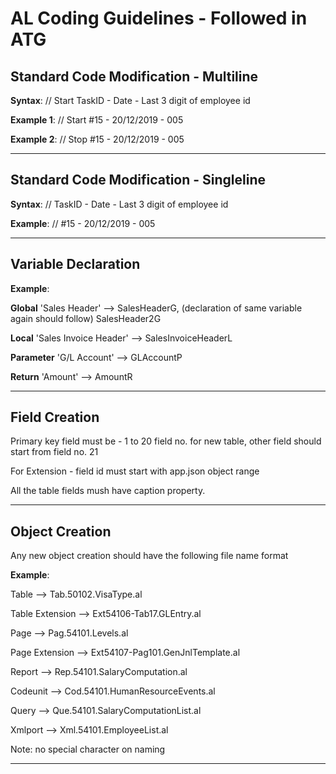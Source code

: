 # AL Coding Guidelines - Followed in ATG

## Standard Code Modification - Multiline
**Syntax**: // Start TaskID - Date - Last 3 digit of employee id

**Example 1**: // Start #15 - 20/12/2019 - 005

**Example 2**: // Stop #15 - 20/12/2019 - 005

---

## Standard Code Modification - Singleline
**Syntax**: // TaskID - Date - Last 3 digit of employee id

**Example**: // #15 - 20/12/2019 - 005

---

## Variable Declaration
**Example**: 

**Global** 'Sales Header' --> SalesHeaderG, (declaration of same variable again should follow) SalesHeader2G

**Local**  'Sales Invoice Header' --> SalesInvoiceHeaderL

**Parameter** 'G/L Account' --> GLAccountP

**Return** 'Amount' --> AmountR

---

## Field Creation

Primary key field must be - 1 to 20 field no. for new table, other field should start from field no. 21

For Extension - field id must start with app.json object range 

All the table fields mush have caption property.

---

## Object Creation
Any new object creation should have the following file name format

**Example**:

Table           --> Tab.50102.VisaType.al

Table Extension --> Ext54106-Tab17.GLEntry.al

Page            --> Pag.54101.Levels.al

Page Extension  --> Ext54107-Pag101.GenJnlTemplate.al

Report          --> Rep.54101.SalaryComputation.al

Codeunit        --> Cod.54101.HumanResourceEvents.al

Query           --> Que.54101.SalaryComputationList.al

Xmlport         --> Xml.54101.EmployeeList.al

Note: no special character on naming

---
